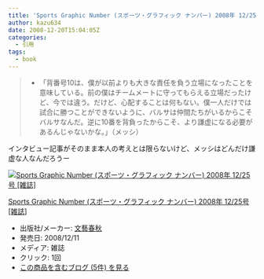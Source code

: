 ```yaml
---
title: 'Sports Graphic Number (スポーツ・グラフィック ナンバー) 2008年 12/25号 [雑誌]で気になった部分'
author: kazu634
date: 2008-12-20T15:04:05Z
categories:
  - 引用
tags:
  - book
---
```

<div class="section">
<blockquote>
<ul>
<li>
        「背番号10は、僕が以前よりも大きな責任を負う立場になったことを意味している。前の僕はチームメートに守ってもらえる立場だったけど、今では違う。だけど、心配することは何もない。僕一人だけでは試合に勝つことができないように、バルサは仲間たちがいるからこそバルサなんだ。逆に10番を背負ったからこそ、より謙虚になる必要があるんじゃないかな。」（メッシ）
</li>
</ul>
</blockquote>

<p>
    インタビュー記事がそのまま本人の考えとは限らないけど、メッシはどんだけ謙虚な人なんだろうー
</p>

<div class="hatena-asin-detail">
<a href="http://www.amazon.co.jp/dp/B001MX4WI0/?tag=hatena_st1-22&ascsubtag=d-7ibv" onclick="__gaTracker('send', 'event', 'outbound-article', 'http://www.amazon.co.jp/dp/B001MX4WI0/?tag=hatena_st1-22&ascsubtag=d-7ibv', '');"><img src="https://images-na.ssl-images-amazon.com/images/I/51d1NtcoK0L._SL160_.jpg" class="hatena-asin-detail-image" alt="Sports Graphic Number (スポーツ・グラフィック ナンバー) 2008年 12/25号 [雑誌]" title="Sports Graphic Number (スポーツ・グラフィック ナンバー) 2008年 12/25号 [雑誌]" /></a></p>

<div class="hatena-asin-detail-info">
<p class="hatena-asin-detail-title">
<a href="http://www.amazon.co.jp/dp/B001MX4WI0/?tag=hatena_st1-22&ascsubtag=d-7ibv" onclick="__gaTracker('send', 'event', 'outbound-article', 'http://www.amazon.co.jp/dp/B001MX4WI0/?tag=hatena_st1-22&ascsubtag=d-7ibv', 'Sports Graphic Number (スポーツ・グラフィック ナンバー) 2008年 12/25号 [雑誌]');">Sports Graphic Number (スポーツ・グラフィック ナンバー) 2008年 12/25号 [雑誌]</a>
</p>

<ul>
<li>
<span class="hatena-asin-detail-label">出版社/メーカー:</span> <a href="http://d.hatena.ne.jp/keyword/%CA%B8%E9%BA%BD%D5%BD%A9" onclick="__gaTracker('send', 'event', 'outbound-article', 'http://d.hatena.ne.jp/keyword/%CA%B8%E9%BA%BD%D5%BD%A9', '文藝春秋');" class="keyword">文藝春秋</a>
</li>
<li>
<span class="hatena-asin-detail-label">発売日:</span> 2008/12/11
</li>
<li>
<span class="hatena-asin-detail-label">メディア:</span> 雑誌
</li>
<li>
<span class="hatena-asin-detail-label">クリック</span>: 1回
</li>
<li>
<a href="http://d.hatena.ne.jp/asin/B001MX4WI0" onclick="__gaTracker('send', 'event', 'outbound-article', 'http://d.hatena.ne.jp/asin/B001MX4WI0', 'この商品を含むブログ (5件) を見る');" target="_blank">この商品を含むブログ (5件) を見る</a>
</li>
</ul>
</div>

<div class="hatena-asin-detail-foot">
</div>
</div>
</div>
